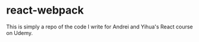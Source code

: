 # react-webpack

This is simply a repo of the code I write for Andrei and Yihua's React course on Udemy.
